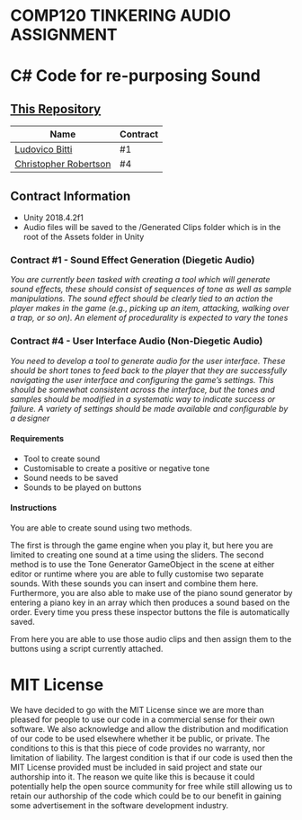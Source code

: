 # COMP120 TINKERING AUDIO ASSIGNMENT
# C# Code for re-purposing Sound

## [This Repository](https://github.com/Koltonix/comp120-tinkering-audio)

|Name                                                |Contract|
|----------------------------------------------------|--------|
|[Ludovico Bitti](https://github.com/Ludovico98)     | #1     |
|[Christopher Robertson](https://github.com/Koltonix)| #4     |

## Contract Information
- Unity 2018.4.2f1
- Audio files will be saved to the /Generated Clips folder which is in the root of the Assets folder in Unity

### Contract #1 - Sound Effect Generation (Diegetic Audio)
*You are currently been tasked with creating a tool which will generate sound
effects, these should consist of sequences of tone as well as sample manipulations.
The sound effect should be clearly tied to an action the player makes in
the game (e.g., picking up an item, attacking, walking over a trap, or so on).
An element of procedurality is expected to vary the tones*

### Contract #4 - User Interface Audio (Non-Diegetic Audio)
*You need to develop a tool to generate audio for the user interface. These
should be short tones to feed back to the player that they are successfully
navigating the user interface and configuring the game’s settings. This should
be somewhat consistent across the interface, but the tones and samples
should be modified in a systematic way to indicate success or failure. A variety
of settings should be made available and configurable by a designer*

#### Requirements

- Tool to create sound
- Customisable to create a positive or negative tone
- Sound needs to be saved
- Sounds to be played on buttons

#### Instructions
You are able to create sound using two methods. 

The first is through the game engine when you play it, but here you are limited to creating one sound at a time using the sliders. The second method is to use the Tone Generator GameObject in the scene at either editor or runtime where you are able to fully customise two separate sounds. With these sounds you can insert and combine them here. Furthermore, you are also able to make use of the piano sound generator by entering a piano key in an array which then produces a sound based on the order. Every time you press these inspector buttons the file is automatically saved.

From here you are able to use those audio clips and then assign them to the buttons using a script currently attached.

# MIT License
We have decided to go with the MIT License since we are more than pleased for people to use our code in a commercial sense for their own software. We also acknowledge and allow the distribution and modification of our code to be used elsewhere whether it be public, or private. The conditions to this is that this piece of code provides no warranty, nor limitation of liability. The largest condition is that if our code is used then the MIT License provided must be included in said project and state our authorship into it. The reason we quite like this is because it could potentially help the open source community for free while still allowing us to retain our authorship of the code which could be to our benefit in gaining some advertisement in the software development industry.
